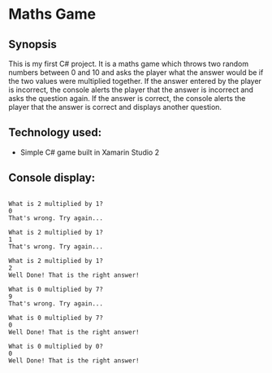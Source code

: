Maths Game
======================

Synopsis
-----

This is my first C# project. It is a maths game which throws two random numbers between 0 and 10 and asks the player what the answer would be if the two values were multiplied together. If the answer entered by the player is incorrect, the console alerts the player that the answer is incorrect and asks the question again. If the answer is correct, the console alerts the player that the answer is correct and displays another question.

Technology used:
------

* Simple C# game built in Xamarin Studio 2

Console display:
------
```

What is 2 multiplied by 1?
0
That's wrong. Try again...

What is 2 multiplied by 1?
1 
That's wrong. Try again...

What is 2 multiplied by 1?
2
Well Done! That is the right answer!

What is 0 multiplied by 7?
9
That's wrong. Try again...

What is 0 multiplied by 7?
0
Well Done! That is the right answer!

What is 0 multiplied by 0?
0
Well Done! That is the right answer!
```
